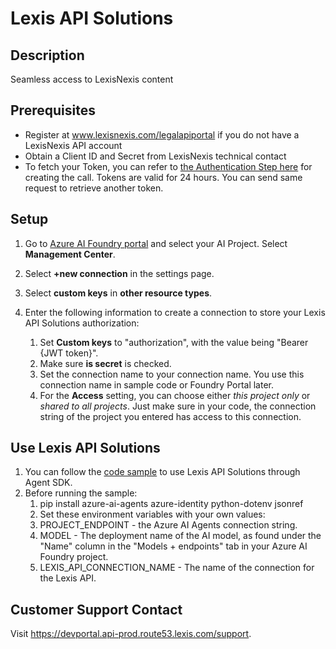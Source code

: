 # Lexis API Solutions

## Description
Seamless access to LexisNexis content

## Prerequisites
- Register at www.lexisnexis.com/legalapiportal if you do not have a LexisNexis API account
- Obtain a Client ID and Secret from LexisNexis technical contact
- To fetch your Token, you can refer to [the Authentication Step here](https://devportal.api-prod.route53.lexis.com/api?spec=5-MakeYourFirstRequest.yml) for creating the call. Tokens are valid for 24 hours. You can send same request to retrieve another token.

## Setup

1. Go to [Azure AI Foundry portal](https://ai.azure.com/) and select your AI Project. Select **Management Center**.

2. Select **+new connection** in the settings page.

3. Select **custom keys** in **other resource types**.

4. Enter the following information to create a connection to store your Lexis API Solutions authorization:
    1. Set **Custom keys** to "authorization", with the value being "Bearer {JWT token}".
    2. Make sure **is secret** is checked.
    3. Set the connection name to your connection name. You use this connection name in sample code or Foundry Portal later.
    4. For the **Access** setting, you can choose either *this project only* or *shared to all projects*. Just make sure in your code, the connection string of the project you entered has access to this connection.


## Use Lexis API Solutions

1. You can follow the [code sample](./Sample.py) to use Lexis API Solutions through Agent SDK.
1. Before running the sample:
   1. pip install azure-ai-agents azure-identity python-dotenv jsonref
   1. Set these environment variables with your own values:
   1. PROJECT_ENDPOINT - the Azure AI Agents connection string.
   1. MODEL - The deployment name of the AI model, as found under the "Name" column in the "Models + endpoints" tab in your Azure AI Foundry project.
   1. LEXIS_API_CONNECTION_NAME - The name of the connection for the Lexis API.


## Customer Support Contact
Visit https://devportal.api-prod.route53.lexis.com/support.